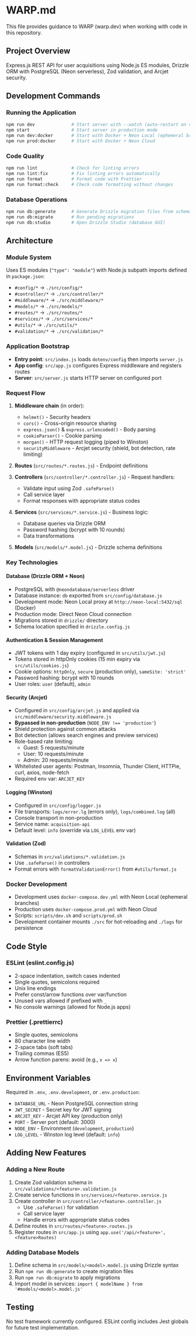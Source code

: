 # WARP.md

This file provides guidance to WARP (warp.dev) when working with code in this repository.

## Project Overview

Express.js REST API for user acquisitions using Node.js ES modules, Drizzle ORM with PostgreSQL (Neon serverless), Zod validation, and Arcjet security.

## Development Commands

### Running the Application

```bash
npm run dev              # Start server with --watch (auto-restart on changes)
npm start                # Start server in production mode
npm run dev:docker       # Start with Docker + Neon Local (ephemeral branches)
npm run prod:docker      # Start with Docker + Neon Cloud
```

### Code Quality

```bash
npm run lint             # Check for linting errors
npm run lint:fix         # Fix linting errors automatically
npm run format           # Format code with Prettier
npm run format:check     # Check code formatting without changes
```

### Database Operations

```bash
npm run db:generate      # Generate Drizzle migration files from schema
npm run db:migrate       # Run pending migrations
npm run db:studio        # Open Drizzle Studio (database GUI)
```

## Architecture

### Module System

Uses ES modules (`"type": "module"`) with Node.js subpath imports defined in `package.json`:

- `#config/*` → `./src/config/*`
- `#controller/*` → `./src/controller/*`
- `#middleware/*` → `./src/middleware/*`
- `#models/*` → `./src/models/*`
- `#routes/*` → `./src/routes/*`
- `#services/*` → `./src/services/*`
- `#utils/*` → `./src/utils/*`
- `#validation/*` → `./src/validation/*`

### Application Bootstrap

- **Entry point**: `src/index.js` loads `dotenv/config` then imports `server.js`
- **App config**: `src/app.js` configures Express middleware and registers routes
- **Server**: `src/server.js` starts HTTP server on configured port

### Request Flow

1. **Middleware chain** (in order):
   - `helmet()` - Security headers
   - `cors()` - Cross-origin resource sharing
   - `express.json()` & `express.urlencoded()` - Body parsing
   - `cookieParser()` - Cookie parsing
   - `morgan()` - HTTP request logging (piped to Winston)
   - `securityMiddleware` - Arcjet security (shield, bot detection, rate limiting)

2. **Routes** (`src/routes/*.routes.js`) - Endpoint definitions
3. **Controllers** (`src/controller/*.controller.js`) - Request handlers:
   - Validate input using Zod `.safeParse()`
   - Call service layer
   - Format responses with appropriate status codes
4. **Services** (`src/services/*.service.js`) - Business logic:
   - Database queries via Drizzle ORM
   - Password hashing (bcrypt with 10 rounds)
   - Data transformations
5. **Models** (`src/models/*.model.js`) - Drizzle schema definitions

### Key Technologies

#### Database (Drizzle ORM + Neon)

- PostgreSQL with `@neondatabase/serverless` driver
- Database instance: `db` exported from `src/config/database.js`
- Development mode: Neon Local proxy at `http://neon-local:5432/sql` (Docker)
- Production mode: Direct Neon Cloud connection
- Migrations stored in `drizzle/` directory
- Schema location specified in `drizzle.config.js`

#### Authentication & Session Management

- JWT tokens with 1 day expiry (configured in `src/utils/jwt.js`)
- Tokens stored in httpOnly cookies (15 min expiry via `src/utils/cookies.js`)
- Cookie options: `httpOnly`, `secure` (production only), `sameSite: 'strict'`
- Password hashing: bcrypt with 10 rounds
- User roles: `user` (default), `admin`

#### Security (Arcjet)

- Configured in `src/config/arcjet.js` and applied via `src/middleware/security.middleware.js`
- **Bypassed in non-production** (`NODE_ENV !== 'production'`)
- Shield protection against common attacks
- Bot detection (allows search engines and preview services)
- Role-based rate limiting:
  - Guest: 5 requests/minute
  - User: 10 requests/minute
  - Admin: 20 requests/minute
- Whitelisted user agents: Postman, Insomnia, Thunder Client, HTTPie, curl, axios, node-fetch
- Required env var: `ARCJET_KEY`

#### Logging (Winston)

- Configured in `src/config/logger.js`
- File transports: `logs/error.lg` (errors only), `logs/combined.log` (all)
- Console transport in non-production
- Service name: `acquisition-api`
- Default level: `info` (override via `LOG_LEVEL` env var)

#### Validation (Zod)

- Schemas in `src/validations/*.validation.js`
- Use `.safeParse()` in controllers
- Format errors with `formatValidationError()` from `#utils/format.js`

### Docker Development

- Development uses `docker-compose.dev.yml` with Neon Local (ephemeral branches)
- Production uses `docker-compose.prod.yml` with Neon Cloud
- Scripts: `scripts/dev.sh` and `scripts/prod.sh`
- Development container mounts `./src` for hot-reloading and `./logs` for persistence

## Code Style

### ESLint (eslint.config.js)

- 2-space indentation, switch cases indented
- Single quotes, semicolons required
- Unix line endings
- Prefer const/arrow functions over var/function
- Unused vars allowed if prefixed with `_`
- No console warnings (allowed for Node.js apps)

### Prettier (.prettierrc)

- Single quotes, semicolons
- 80 character line width
- 2-space tabs (soft tabs)
- Trailing commas (ES5)
- Arrow function parens: avoid (e.g., `x => x`)

## Environment Variables

Required in `.env`, `.env.development`, or `.env.production`:

- `DATABASE_URL` - Neon PostgreSQL connection string
- `JWT_SECRET` - Secret key for JWT signing
- `ARCJET_KEY` - Arcjet API key (production only)
- `PORT` - Server port (default: 3000)
- `NODE_ENV` - Environment (`development`, `production`)
- `LOG_LEVEL` - Winston log level (default: `info`)

## Adding New Features

### Adding a New Route

1. Create Zod validation schema in `src/validations/<feature>.validation.js`
2. Create service functions in `src/services/<feature>.service.js`
3. Create controller in `src/controller/<feature>.controller.js`
   - Use `.safeParse()` for validation
   - Call service layer
   - Handle errors with appropriate status codes
4. Define routes in `src/routes/<feature>.routes.js`
5. Register routes in `src/app.js` using `app.use('/api/<feature>', <feature>Routes)`

### Adding Database Models

1. Define schema in `src/models/<model>.model.js` using Drizzle syntax
2. Run `npm run db:generate` to create migration files
3. Run `npm run db:migrate` to apply migrations
4. Import model in services: `import { modelName } from '#models/<model>.model.js'`

## Testing

No test framework currently configured. ESLint config includes Jest globals for future test implementation.
